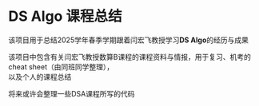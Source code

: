 # DS Algo 课程总结  

该项目用于总结2025学年春季学期跟着闫宏飞教授学习**DS Algo**的经历与成果

该项目中包含有关闫宏飞教授数算B课程的课程资料与情报，用于复习、机考的cheat sheet（由同班同学整理），  
以及个人的课程总结

将来或许会整理一些DSA课程所写的代码
